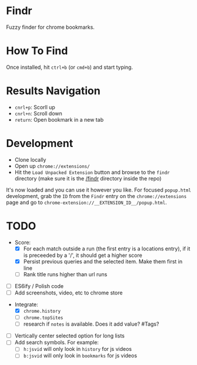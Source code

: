 # Findr

Fuzzy finder for chrome bookmarks.

# How To Find

Once installed, hit `ctrl+b` (or `cmd+b`) and start typing.

# Results Navigation

- `cnrl+p`: Scorll up
- `cnrl+n`: Scroll down
- `return`: Open bookmark in a new tab

# Development

- Clone locally
- Open up `chrome://extensions/`
- Hit the `Load Unpacked Extension` button and browse to the `findr` directory (make sure it is the [/findr](https://github.com/younker/findr/tree/master/findr) directory inside the repo)

It's now loaded and you can use it however you like. For focused `popup.html` development, grab the `ID` from the `Findr` entry on the `chrome://extensions` page and go to `chrome-extension://__EXTENSION_ID__/popup.html`.

# TODO
- Score:
  - [x] For each match outside a run (the first entry is a locations entry), if it is preceeded by a '/', it should get a higher score
  - [x] Persist previous queries and the selected item. Make them first in line
  - [ ] Rank title runs higher than url runs
- [ ] ES6ify / Polish code
- [ ] Add screenshots, video, etc to chrome store
- Integrate:
  - [x] `chrome.history`
  - [ ] `chrome.topSites`
  - [ ] research if `notes` is available. Does it add value? #Tags?
- [ ] Vertically center selected option for long lists
- [ ] Add search symbols. For example:
  - [ ] `h:jsvid` will only look in `history` for js videos
  - [ ] `b:jsvid` will only look in `bookmarks` for js videos

